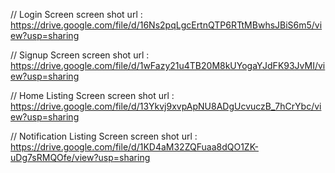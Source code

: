 // Login Screen
screen shot url : https://drive.google.com/file/d/16Ns2pqLgcErtnQTP6RTtMBwhsJBiS6m5/view?usp=sharing


// Signup Screen
screen shot url : https://drive.google.com/file/d/1wFazy21u4TB20M8kUYogaYJdFK93JvMI/view?usp=sharing

// Home Listing Screen
screen shot url : https://drive.google.com/file/d/13Ykvj9xvpApNU8ADgUcvuczB_7hCrYbc/view?usp=sharing


// Notification Listing Screen
screen shot url : https://drive.google.com/file/d/1KD4aM32ZQFuaa8dQO1ZK-uDg7sRMQOfe/view?usp=sharing